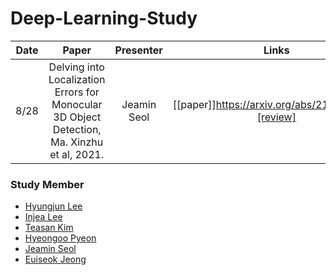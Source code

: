 # Deep-Learning-Study
Date | Paper | Presenter | Links
:---: | :---: | :---: | :---:
8/28 | Delving into Localization Errors for Monocular 3D Object Detection, Ma. Xinzhu et al, 2021. | Jeamin Seol | [[paper]]https://arxiv.org/abs/2103.16237) [[review]](*)

### Study Member
* [Hyungjun Lee](http://www.github.com/utilForever)
* [Injea Lee]()
* [Teasan Kim](https://github.com/taemt94)
* [Hyeongoo Pyeon](https://github.com/pyeon9)
* [Jeamin Seol](https://github.com/snowjam0125)
* [Euiseok Jeong](https://github.com/EuiseokJeong)

